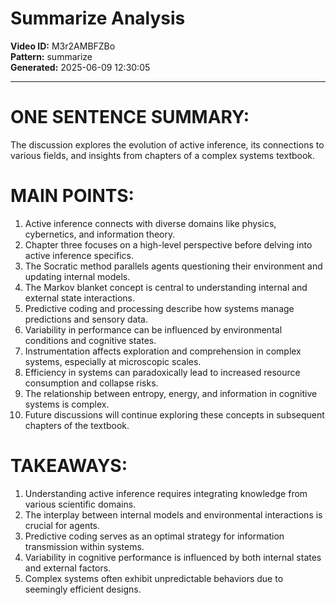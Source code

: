 # Summarize Analysis

**Video ID:** M3r2AMBFZBo  
**Pattern:** summarize  
**Generated:** 2025-06-09 12:30:05  

---

# ONE SENTENCE SUMMARY:
The discussion explores the evolution of active inference, its connections to various fields, and insights from chapters of a complex systems textbook.

# MAIN POINTS:
1. Active inference connects with diverse domains like physics, cybernetics, and information theory.
2. Chapter three focuses on a high-level perspective before delving into active inference specifics.
3. The Socratic method parallels agents questioning their environment and updating internal models.
4. The Markov blanket concept is central to understanding internal and external state interactions.
5. Predictive coding and processing describe how systems manage predictions and sensory data.
6. Variability in performance can be influenced by environmental conditions and cognitive states.
7. Instrumentation affects exploration and comprehension in complex systems, especially at microscopic scales.
8. Efficiency in systems can paradoxically lead to increased resource consumption and collapse risks.
9. The relationship between entropy, energy, and information in cognitive systems is complex.
10. Future discussions will continue exploring these concepts in subsequent chapters of the textbook.

# TAKEAWAYS:
1. Understanding active inference requires integrating knowledge from various scientific domains.
2. The interplay between internal models and environmental interactions is crucial for agents.
3. Predictive coding serves as an optimal strategy for information transmission within systems.
4. Variability in cognitive performance is influenced by both internal states and external factors.
5. Complex systems often exhibit unpredictable behaviors due to seemingly efficient designs.